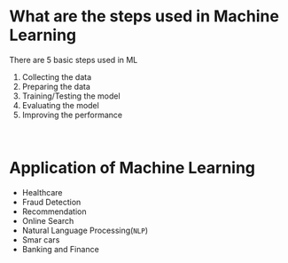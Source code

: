 # What are the steps used in Machine Learning

There are 5 basic steps used in ML
1. Collecting the data
1. Preparing the data
1. Training/Testing the model
1. Evaluating the model
1. Improving the performance

<br>

# Application of Machine Learning

- Healthcare
- Fraud Detection
- Recommendation
- Online Search
- Natural Language Processing(`NLP`)
- Smar cars
- Banking and Finance